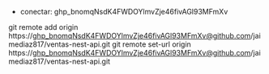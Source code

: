 - conectar:
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

git remote add origin https://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@github.com/jaimediaz817/ventas-nest-api.git
git remote set-url origin https://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@github.com/jaimediaz817/ventas-nest-api.git